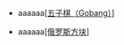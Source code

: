 - aaaaaa[[五子棋（Gobang）]](https://github.com/selfclosingboy/aiwuziqi)


- aaaaaa[[俄罗斯方块]](https://github.com/selfclosingboy/Tetris)

